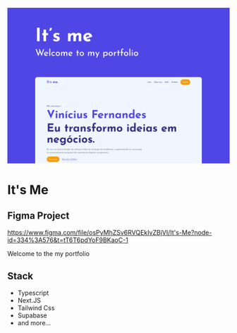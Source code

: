 ![Alt text](Cover.png?raw=true "Its Me")

# It's Me

<!-- https:// -->

## Figma Project

https://www.figma.com/file/osPyMhZSv6RVQEkIvZBjVI/It's-Me?node-id=334%3A576&t=tT6T6pdYoF9BKaoC-1

Welcome to the my portfolio

## Stack

- Typescript
- Next.JS
- Tailwind Css
- Supabase
- and more...
